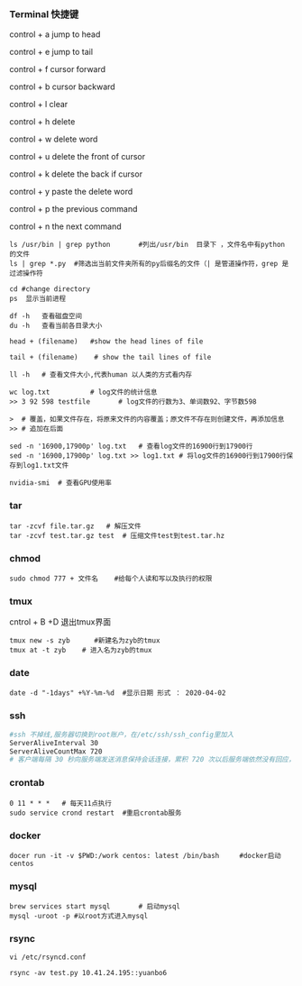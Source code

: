 ### Terminal 快捷键

control + a    jump to head 

control + e    jump to tail 


control + f    cursor forward 

control + b    cursor backward 


control + l    clear 


control + h    delete 

control + w    delete word 

control + u    delete the front of cursor 

control + k    delete the back if cursor 

control + y    paste the delete word 


control + p    the previous command

control + n    the next command 

```shell
ls /usr/bin | grep python		#列出/usr/bin  目录下 ，文件名中有python 的文件 
ls | grep *.py  #筛选出当前文件夹所有的py后缀名的文件（| 是管道操作符，grep 是过滤操作符

cd #change directory
ps  显示当前进程

df -h   查看磁盘空间
du -h   查看当前各目录大小

head + (filename)   #show the head lines of file 

tail + (filename)    # show the tail lines of file 

ll -h   # 查看文件大小,代表human 以人类的方式看内存

wc log.txt          # log文件的统计信息  
>> 3 92 598 testfile       # log文件的行数为3、单词数92、字节数598

>  # 覆盖，如果文件存在，将原来文件的内容覆盖；原文件不存在则创建文件，再添加信息
>> # 追加在后面

sed -n '16900,17900p' log.txt   # 查看log文件的16900行到17900行
sed -n '16900,17900p' log.txt >> log1.txt # 将log文件的16900行到17900行保存到log1.txt文件

nvidia-smi	# 查看GPU使用率
```

### tar

```shell
tar -zcvf file.tar.gz	# 解压文件
tar -zcvf test.tar.gz test  # 压缩文件test到test.tar.hz
```

### chmod

```shell
sudo chmod 777 + 文件名	#给每个人读和写以及执行的权限
```

### tmux 

cntrol + B +D    退出tmux界面

```shell
tmux new -s zyb      #新建名为zyb的tmux
tmux at -t zyb    # 进入名为zyb的tmux
```

### date

```shell
date -d "-1days" +%Y-%m-%d  #显示日期 形式 ： 2020-04-02
```

### ssh

```bash
#ssh 不掉线,服务器切换到root账户，在/etc/ssh/ssh_config里加入
ServerAliveInterval 30
ServerAliveCountMax 720
# 客户端每隔 30 秒向服务端发送消息保持会话连接，累积 720 次以后服务端依然没有回应，就断开连接。这样配置可以使连接保持 6 小时（720 * 30 = 21600 秒）
```

### crontab

```shell
0 11 * * *   # 每天11点执行
sudo service crond restart 	#重启crontab服务
```

### docker

```shell
docer run -it -v $PWD:/work centos: latest /bin/bash     #docker启动centos
```

### mysql

```shell
brew services start mysql		# 启动mysql
mysql -uroot -p	#以root方式进入mysql
```

### rsync

```shell
vi /etc/rsyncd.conf

rsync -av test.py 10.41.24.195::yuanbo6
```



